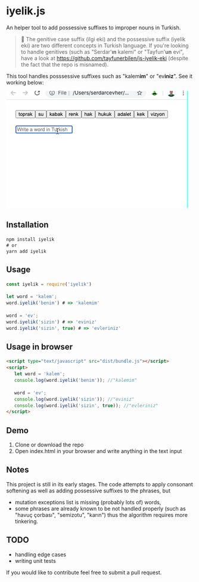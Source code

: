 # iyelik.js
An helper tool to add possessive suffixes to improper nouns in Turkish.

> :raising_hand: The genitive case suffix (ilgi eki) and the possessive suffix (iyelik eki) are two different concepts in Turkish language. If you're looking to handle genitives (such as "Serdar'**ın** kalemi" or "Tayfun'**un** evi", have a look at https://github.com/tayfunerbilen/js-iyelik-eki (despite the fact that the repo is misnamed).

This tool handles posssessive suffixes such as "kalem**im**" or "ev**iniz**".
See it working below:

![See it working](https://github.com/sahtepetrucci/iyelik.js/raw/master/demonstrate.gif "See it working")

## Installation
```shell script
npm install iyelik
# or
yarn add iyelik
```

## Usage
```js
const iyelik = require('iyelik')

let word = 'kalem';
word.iyelik('benim') # => 'kalemim'

word = 'ev';
word.iyelik('sizin') # => 'eviniz'
word.iyelik('sizin', true) # => 'evleriniz'
```

## Usage in browser
```html
<script type="text/javascript" src="dist/bundle.js"></script>
<script>
   let word = 'kalem';
   console.log(word.iyelik('benim')); //"kalemim"
  
   word = 'ev';
   console.log(word.iyelik('sizin')); //"eviniz"
   console.log(word.iyelik('sizin', true)); //"evleriniz"
</script>
```

## Demo
1) Clone or download the repo
2) Open index.html in your browser and write anything in the text input

## Notes

This project is still in its early stages.
The code attempts to apply consonant softening as well as adding possessive suffixes to the phrases, but

- mutation exceptions list is missing (probably lots of) words,
- some phrases are already known to be not handled properly (such as "havuç çorbası", "semizotu", "karın") thus the algorithm requires more tinkering.

## TODO
- handling edge cases
- writing unit tests

If you would like to contribute feel free to submit a pull request.

